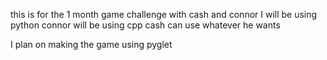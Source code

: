 this is for the 1 month game challenge with cash and connor 
I will be using python 
connor will be using cpp 
cash can use whatever he wants 

I plan on making the game using pyglet
